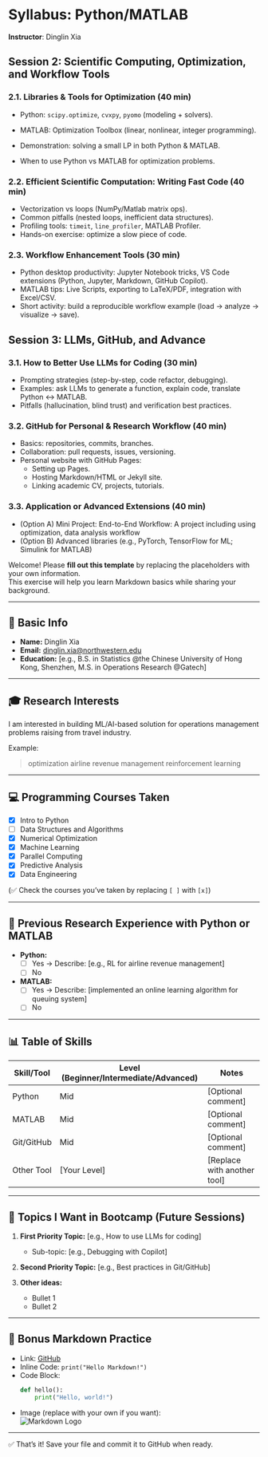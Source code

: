 # Syllabus: Python/MATLAB
**Instructor**: Dinglin Xia

## Session 2: Scientific Computing, Optimization, and Workflow Tools

### 2.1. Libraries & Tools for Optimization (40 min)

   - Python: `scipy.optimize`, `cvxpy`, `pyomo` (modeling + solvers).
-   MATLAB: Optimization Toolbox (linear, nonlinear, integer programming).

- Demonstration: solving a small LP in both Python & MATLAB.
- When to use Python vs MATLAB for optimization problems.

### 2.2. Efficient Scientific Computation: Writing Fast Code (40 min)
- Vectorization vs loops (NumPy/Matlab matrix ops).
- Common pitfalls (nested loops, inefficient data structures).
- Profiling tools: `timeit`, `line_profiler`, MATLAB Profiler.
- Hands-on exercise: optimize a slow piece of code.

### 2.3. Workflow Enhancement Tools (30 min)
 - Python desktop productivity: Jupyter Notebook tricks, VS Code extensions (Python, Jupyter, Markdown, GitHub Copilot).
- MATLAB tips: Live Scripts, exporting to LaTeX/PDF, integration with Excel/CSV.
- Short activity: build a reproducible workflow example (load → analyze → visualize → save).

## Session 3: LLMs, GitHub, and Advance
### 3.1. How to Better Use LLMs for Coding (30 min)
- Prompting strategies (step-by-step, code refactor, debugging).
- Examples: ask LLMs to generate a function, explain code, translate Python ↔ MATLAB.
- Pitfalls (hallucination, blind trust) and verification best practices.

### 3.2. GitHub for Personal & Research Workflow (40 min)
- Basics: repositories, commits, branches.
- Collaboration: pull requests, issues, versioning.
- Personal website with GitHub Pages:
  - Setting up Pages.
  - Hosting Markdown/HTML or Jekyll site.
  - Linking academic CV, projects, tutorials.

### 3.3. Application or Advanced Extensions (40 min)
- (Option A) Mini Project: End-to-End Workflow:
A project including using optimization, data analysis workflow
- (Option B) Advanced libraries (e.g., PyTorch, TensorFlow for ML; Simulink for MATLAB)


Welcome! Please **fill out this template** by replacing the placeholders with your own information.  
This exercise will help you learn Markdown basics while sharing your background.

---

## 👤 Basic Info
- **Name:** Dinglin Xia
- **Email:** dinglin.xia@northwestern.edu
- **Education:** [e.g., B.S. in Statistics @the Chinese University of Hong Kong, Shenzhen, M.S. in Operations Research @Gatech]

---

## 🎓 Research Interests
I am interested in building ML/AI-based solution for operations management problems raising from travel industry.

Example:
> optimization
> airline revenue management
> reinforcement learning

---

## 💻 Programming Courses Taken
- [x] Intro to Python  
- [ ] Data Structures and Algorithms  
- [x] Numerical Optimization  
- [x] Machine Learning  
- [x] Parallel Computing
- [x] Predictive Analysis
- [x] Data Engineering  

(✅ Check the courses you’ve taken by replacing `[ ]` with `[x]`)

---

## 🧪 Previous Research Experience with Python or MATLAB
- **Python:**  
  - [ ] Yes → Describe: [e.g., RL for airline revenue management]  
  - [ ] No

- **MATLAB:**  
  - [ ] Yes → Describe: [implemented an online learning algorithm for queuing system]  
  - [ ] No  

---

## 📊 Table of Skills
| Skill/Tool    | Level (Beginner/Intermediate/Advanced) | Notes                          |
|---------------|-----------------------------------------|--------------------------------|
| Python        | Mid                                     | [Optional comment]             |
| MATLAB        | Mid                                    | [Optional comment]             |
| Git/GitHub    | Mid                                      | [Optional comment]             |
| Other Tool    | [Your Level]                           | [Replace with another tool]    |

---

## 📌 Topics I Want in Bootcamp (Future Sessions)
1. **First Priority Topic:** [e.g., How to use LLMs for coding]  
   - Sub-topic: [e.g., Debugging with Copilot]

2. **Second Priority Topic:** [e.g., Best practices in Git/GitHub]  

3. **Other ideas:**  
   - Bullet 1  
   - Bullet 2  

---

## 🔗 Bonus Markdown Practice
- Link: [GitHub](https://github.com)  
- Inline Code: ``print("Hello Markdown!")``  
- Code Block:
    ```python
    def hello():
        print("Hello, world!")
    ```
- Image (replace with your own if you want):  
  ![Markdown Logo](https://markdown-here.com/img/icon256.png)

---

✅ That’s it! Save your file and commit it to GitHub when ready.
